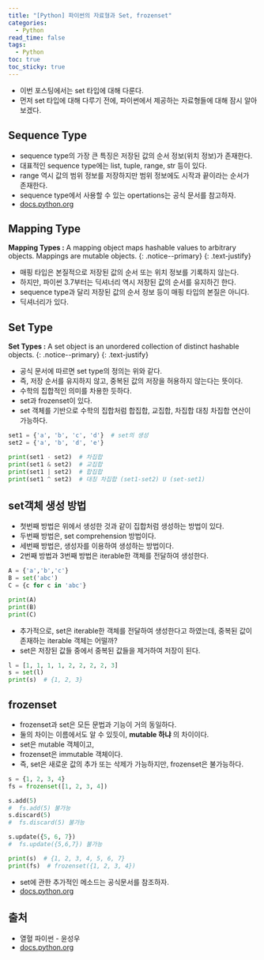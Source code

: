 ```yaml
---
title: "[Python] 파이썬의 자료형과 Set, frozenset"
categories:
  - Python
read_time: false
tags:
  - Python
toc: true
toc_sticky: true
---
```

* 이번 포스팅에서는 set 타입에 대해 다룬다.
* 먼저 set 타입에 대해 다루기 전에, 파이썬에서 제공하는 자료형들에 대해 잠시 알아보겠다.

## Sequence Type
* sequence type의 가장 큰 특징은 저장된 값의 순서 정보(위치 정보)가 존재한다.
* 대표적인 sequence type에는 list, tuple, range, str 등이 있다.
* range 역시 값의 범위 정보를 저장하지만 범위 정보에도 시작과 끝이라는 순서가 존재한다.
* sequence type에서 사용할 수 있는 opertations는 공식 문서를 참고하자.
* [docs.python.org](https://docs.python.org/3/library/stdtypes.html)

## Mapping Type

<i class="far fa-sticky-note"></i> **Mapping Types :**  A mapping object maps hashable values to arbitrary objects. Mappings are mutable objects.
{: .notice--primary}
{: .text-justify}

* 매핑 타입은 본질적으로 저장된 값의 순서 또는 위치 정보를 기록하지 않는다.
* 하지만, 파이썬 3.7부터는 딕셔너리 역시 저장된 값의 순서를 유지하긴 한다.
* sequence type과 달리 저장된 값의 순서 정보 등이 매핑 타입의 본질은 아니다.
* 딕셔너리가 있다.

## Set Type

<i class="far fa-sticky-note"></i> **Set Types :**  A set object is an unordered collection of distinct hashable objects.
{: .notice--primary}
{: .text-justify}

* 공식 문서에 따르면 set type의 정의는 위와 같다.
* 즉, 저장 순서를 유지하지 않고, 중복된 값의 저장을 허용하지 않는다는 뜻이다.
* 수학의 집합적인 의미를 차용한 듯하다.
* set과 frozenset이 있다.
* set 객체를 기반으로 수학의 집합처럼 합집합, 교집합, 차집합 대칭 차집합 연산이 가능하다.

```python
set1 = {'a', 'b', 'c', 'd'}  # set의 생성
set2 = {'a', 'b', 'd', 'e'}

print(set1 - set2)  # 차집합
print(set1 & set2)  # 교집합
print(set1 | set2)  # 합집합
print(set1 ^ set2)  # 대칭 차집합 (set1-set2) U (set-set1)

```

## set객체 생성 방법
* 첫번째 방법은 위에서 생성한 것과 같이 집합처럼 생성하는 방법이 있다.
* 두번째 방법은, set comprehension 방법이다.
* 세번째 방법은, 생성자를 이용하여 생성하는 방법이다.
* 2번째 방법과 3번째 방법은 iterable한 객체를 전달하여 생성한다.

```python
A = {'a','b','c'}
B = set('abc')
C = {c for c in 'abc'}

print(A)
print(B)
print(C)
```

* 추가적으로, set은 iterable한 객체를 전달하여 생성한다고 하였는데, 중복된 값이 존재하는 iterable 객체는 어떨까?
* set은 저장된 값들 중에서 중복된 값들을 제거하여 저장이 된다.

```python
l = [1, 1, 1, 1, 2, 2, 2, 2, 3]
s = set(l)
print(s)  # {1, 2, 3}

```

## frozenset
* frozenset과 set은 모든 문법과 기능이 거의 동일하다.
* 둘의 차이는 이름에서도 알 수 있듯이, __mutable 하냐__ 의 차이이다.
* set은 mutable 객체이고,
* frozenset은 immutable 객체이다.
* 즉, set은 새로운 값의 추가 또는 삭제가 가능하지만, frozenset은 불가능하다.

```python
s = {1, 2, 3, 4}
fs = frozenset([1, 2, 3, 4])

s.add(5)
#  fs.add(5) 불가능
s.discard(5)
#  fs.discard(5) 불가능

s.update({5, 6, 7})
#  fs.update({5,6,7}) 불가능

print(s)  # {1, 2, 3, 4, 5, 6, 7}
print(fs)  # frozenset({1, 2, 3, 4})
```

* set에 관한 추가적인 메소드는 공식문서를 참조하자.
* [docs.python.org](https://docs.python.org/3/library/stdtypes.html#set)

## 출처
* 열혈 파이썬 - 윤성우
* [docs.python.org](https://docs.python.org/3/library/stdtypes.html)
